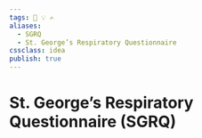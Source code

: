 ```yaml
---
tags: 💨 💡 ✍️
aliases:
  - SGRQ
  - St. George’s Respiratory Questionnaire
cssclass: idea
publish: true
---
```

# St. George’s Respiratory Questionnaire (SGRQ)
